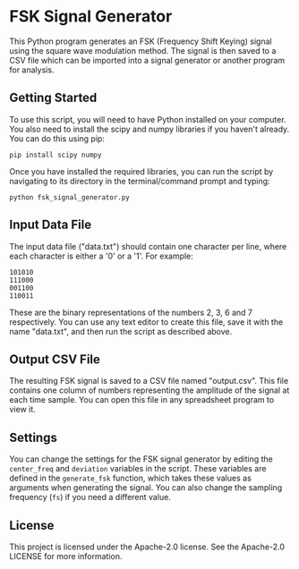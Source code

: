 # FSK Signal Generator

This Python program generates an FSK (Frequency Shift Keying) signal using the square wave modulation method. The signal is then saved to a CSV file which can be imported into a signal generator or another program for analysis.

## Getting Started

To use this script, you will need to have Python installed on your computer. You also need to install the scipy and numpy libraries if you haven't already. You can do this using pip:

```
pip install scipy numpy
```

Once you have installed the required libraries, you can run the script by navigating to its directory in the terminal/command prompt and typing:

```
python fsk_signal_generator.py
```

## Input Data File

The input data file ("data.txt") should contain one character per line, where each character is either a '0' or a '1'. For example:

```
101010
111000
001100
110011
```

These are the binary representations of the numbers 2, 3, 6 and 7 respectively. You can use any text editor to create this file, save it with the name "data.txt", and then run the script as described above.

## Output CSV File

The resulting FSK signal is saved to a CSV file named "output.csv". This file contains one column of numbers representing the amplitude of the signal at each time sample. You can open this file in any spreadsheet program to view it.

## Settings

You can change the settings for the FSK signal generator by editing the `center_freq` and `deviation` variables in the script. These variables are defined in the `generate_fsk` function, which takes these values as arguments when generating the signal. You can also change the sampling frequency (`fs`) if you need a different value.

## License

This project is licensed under the Apache-2.0 license. See the  Apache-2.0 LICENSE for more information.
